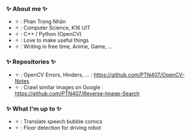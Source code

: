 ### ✨ About me ✨  
  
+ ✧ : Phan Trọng Nhân
+ ✧ : Computer Science, K16 UIT  
+ ✧ : C++ / Python (OpenCV)  
+ ✧ : Love to make useful things
+ ✧ : Writing in free time, Anime, Game, ...

### ✨ Repositories ✨  

+ ✧ : OpenCV Errors, Hinders, ... : https://github.com/PTN407/OpenCV-Notes
+ ✧ : Crawl similar images on Google : https://github.com/PTN407/Reverse-Image-Search

### ✨ What I'm up to ✨  

+ ✧ : Translate speech bubble comics 
+ ✧ : Floor detection for driving robot

